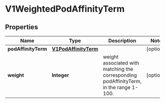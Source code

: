 

# V1WeightedPodAffinityTerm

## Properties

Name | Type | Description | Notes
------------ | ------------- | ------------- | -------------
**podAffinityTerm** | [**V1PodAffinityTerm**](V1PodAffinityTerm.md) |  |  [optional]
**weight** | **Integer** | weight associated with matching the corresponding podAffinityTerm, in the range 1-100. |  [optional]




